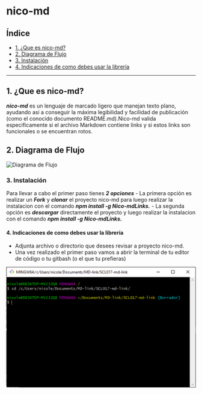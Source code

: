 # nico-md

## Índice

* [1. ¿Que es nico-md?](#1¿Que-es-Md-Links?)
* [2. Diagrama de Flujo](#2Diagrama-de-Flujo)
* [3. Instalación](#3Instalación)
* [4. Indicaciones de como debes usar la librería](#4Indicaciones-de-como-debes-usar-la-librería)


***

## 1. ¿Que es nico-md? 

***nico-md*** es un lenguaje de marcado ligero que manejan texto plano, ayudando asi a conseguir la máxima legibilidad y facilidad de  publicación (como  el conocido documento README.md).Nico-md valida especificamente si el archivo Markdown contiene links y si estos links son funcionales o se encuentran rotos.


## 2. Diagrama de Flujo

![Diagrama de Flujo](https://github.com/nicolarabarca/SCL017-md-link/blob/Borrador/assets/Untitled%20Diagram%20(7).png)

### 3. Instalación 

  Para llevar a cabo el primer paso tienes ***2 opciones***
    - La primera opción es realizar un ***Fork*** y ***clonar*** el proyecto nico-md para luego realizar la instalacion con el comando ***npm install -g Nico-mdLinks.*** 
    - La segunda opción es ***descargar*** directamente el proyecto y luego realizar la instalacion con el comando ***npm install -g Nico-mdLinks.***
    
#### 4. Indicaciones de como debes usar la librería

  * Adjunta archivo o directorio que desees revisar a proyecto nico-md.
  * Una vez realizado el primer paso vamos a abrir la terminal de tu editor de código o tu gitbash (o el que tu prefieras)
  
  ![Terminal](https://github.com/nicolarabarca/SCL017-md-link/blob/master/assets/terminal%20nicomd.png)

        
        
  
